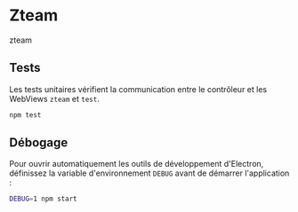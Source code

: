 # Zteam
zteam

## Tests

Les tests unitaires vérifient la communication entre le contrôleur et les WebViews `zteam` et `test`.

```bash
npm test
```

## Débogage

Pour ouvrir automatiquement les outils de développement d'Electron, définissez
la variable d'environnement `DEBUG` avant de démarrer l'application :

```bash
DEBUG=1 npm start
```
